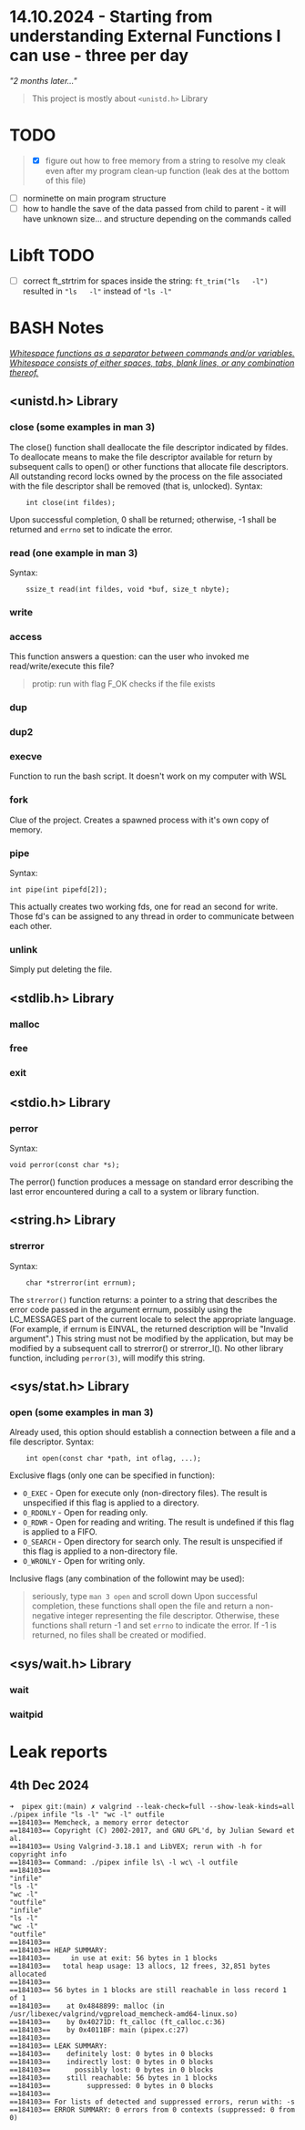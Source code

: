 # 14.10.2024 - Starting from understanding External Functions I can use - three per day

<i>"2 months later..."</i>

> This project is mostly about ```<unistd.h>``` Library

# TODO
> - [x] figure out how to free memory from a string to resolve my cleak even after my program clean-up function (leak des at the bottom of this file)
- [ ] norminette on main program structure
- [ ] how to handle the save of the data passed from child to parent - it will have unknown size... and structure depending on the commands called

# Libft TODO
- [ ] correct ft_strtrim for spaces inside the string: ```ft_trim("ls   -l")``` resulted in ```"ls   -l"``` instead of ```"ls -l"```

# BASH Notes
<i>[Whitespace functions as a separator between commands and/or variables. Whitespace consists of either spaces, tabs, blank lines, or any combination thereof.](https://tldp.org/LDP/abs/html/special-chars.html#WHITESPACEREF)</i>

## <unistd.h> Library

### close (some examples in man 3)
The  close() function shall deallocate the file descriptor indicated by fildes. To deallocate means to make the file descriptor available for return by subsequent calls to open() or other functions that allocate file descriptors. All outstanding record locks owned by the process on the file associated with the file descriptor shall be removed (that is, unlocked). Syntax:<br>
```
	int close(int fildes);
```
Upon successful completion, 0 shall be returned; otherwise, -1 shall be returned and ```errno``` set to indicate the error.

### read (one example in man 3)
Syntax:<br>
```
	ssize_t read(int fildes, void *buf, size_t nbyte);
```
### write
### access
This function answers a question: can  the  user  who  invoked  me read/write/execute  this  file?

> protip: run with flag F_OK checks if the file exists

### dup
### dup2
### execve
Function to run the bash script. It doesn't work on my computer with WSL

### fork
Clue of the project. Creates a spawned process with it's own copy of memory.
### pipe
Syntax:<br>
```
int pipe(int pipefd[2]);
```
This actually creates two working fds, one for read an second for write.
Those fd's can be assigned to any thread in order to communicate between each other.

### unlink
Simply put deleting the file.

## <stdlib.h> Library

### malloc
### free
### exit

## <stdio.h> Library

### perror
Syntax:<br>
```
void perror(const char *s);
```
The  perror()  function produces a message on standard error describing the last error encountered during a call to a system or library function.

## <string.h> Library

### strerror
Syntax:<br>
```
	char *strerror(int errnum);
```
The  ```strerror()```  function  returns:
	a pointer
		to a string
			that describes the error code
				passed in the argument errnum,
possibly using the LC_MESSAGES part of the current locale to select the appropriate language.
(For example, if errnum is EINVAL, the returned description will be "Invalid argument".)  This  string  must not  be  modified  by  the application, but may be modified by a subsequent call to strerror() or strerror_l().  No other library function, including ```perror(3)```, will modify this string.

## <sys/stat.h> Library

### open (some examples in man 3)
Already used, this option should establish a connection between a file and a file descriptor. Syntax:<br>
```
	int	open(const char *path, int oflag, ...);
```
Exclusive flags (only one can be specified in function):
- ```O_EXEC``` - Open for execute only (non-directory files). The result is unspecified  if  this flag is applied to a directory.
- ```O_RDONLY``` - Open for reading only.
- ```O_RDWR``` - Open for reading and writing. The result is undefined if this flag is applied to a FIFO.
- ```O_SEARCH``` - Open directory for search only. The result is unspecified if this  flag  is  applied to a non-directory file.
- ```O_WRONLY``` - Open for writing only.

Inclusive flags (any combination of the followint may be used):
> seriously, type ```man 3 open``` and scroll down
Upon successful completion, these functions shall open the file and return a non-negative integer representing the file descriptor. Otherwise, these functions shall return -1 and set ```errno``` to indicate the error. If -1 is returned, no files shall be created or modified.

## <sys/wait.h> Library

### wait
### waitpid

# Leak reports

## 4th Dec 2024
```
➜  pipex git:(main) ✗ valgrind --leak-check=full --show-leak-kinds=all ./pipex infile "ls -l" "wc -l" outfile
==184103== Memcheck, a memory error detector
==184103== Copyright (C) 2002-2017, and GNU GPL'd, by Julian Seward et al.
==184103== Using Valgrind-3.18.1 and LibVEX; rerun with -h for copyright info
==184103== Command: ./pipex infile ls\ -l wc\ -l outfile
==184103== 
"infile"
"ls -l"
"wc -l"
"outfile"
"infile"
"ls -l"
"wc -l"
"outfile"
==184103== 
==184103== HEAP SUMMARY:
==184103==     in use at exit: 56 bytes in 1 blocks
==184103==   total heap usage: 13 allocs, 12 frees, 32,851 bytes allocated
==184103== 
==184103== 56 bytes in 1 blocks are still reachable in loss record 1 of 1
==184103==    at 0x4848899: malloc (in /usr/libexec/valgrind/vgpreload_memcheck-amd64-linux.so)
==184103==    by 0x40271D: ft_calloc (ft_calloc.c:36)
==184103==    by 0x4011BF: main (pipex.c:27)
==184103== 
==184103== LEAK SUMMARY:
==184103==    definitely lost: 0 bytes in 0 blocks
==184103==    indirectly lost: 0 bytes in 0 blocks
==184103==      possibly lost: 0 bytes in 0 blocks
==184103==    still reachable: 56 bytes in 1 blocks
==184103==         suppressed: 0 bytes in 0 blocks
==184103== 
==184103== For lists of detected and suppressed errors, rerun with: -s
==184103== ERROR SUMMARY: 0 errors from 0 contexts (suppressed: 0 from 0)
```